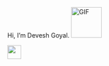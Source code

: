   Hi, I’m Devesh Goyal.         <img alt="GIF" src="https://github.com/TheDudeThatCode/TheDudeThatCode/blob/master/Assets/wave.gif" width="69" />
 
 
 
 
 
 <img src="https://github.com/TheDudeThatCode/TheDudeThatCode/blob/master/Assets/Developer.gif" width="31px"> 

